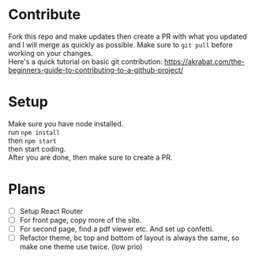 # Contribute
Fork this repo and make updates then create a PR with what you updated and I will merge as quickly as possible. Make sure to `git pull` before working on your changes.\
Here's a quick tutorial on basic git contribution: https://akrabat.com/the-beginners-guide-to-contributing-to-a-github-project/

# Setup
Make sure you have node installed.\
run `npm install`\
then `npm start`\
then start coding.\
After you are done, then make sure to create a PR.

# Plans
- [ ] Setup React Router
- [ ] For front page, copy more of the site.
- [ ] For second page, find a pdf viewer etc. And set up confetti.
- [ ] Refactor theme, bc top and bottom of layout is always the same, so make one theme use twice. (low prio)
